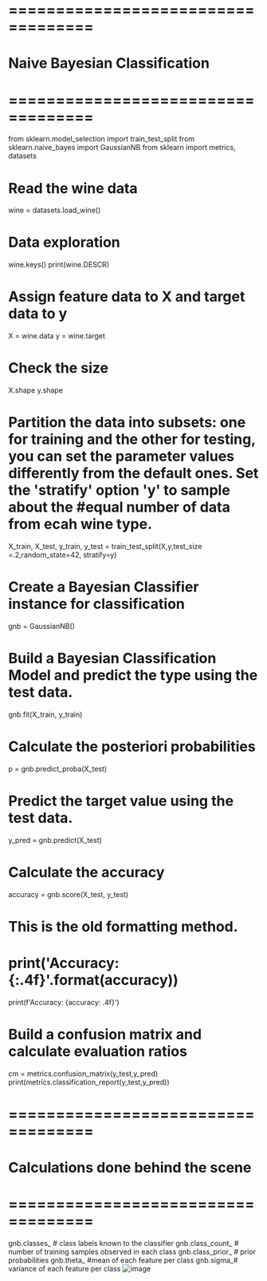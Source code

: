 # ===================================
# Naive Bayesian Classification
# =================================== 
from sklearn.model_selection import train_test_split
from sklearn.naive_bayes import GaussianNB
from sklearn import metrics, datasets
 # Read the wine data 
wine = datasets.load_wine() 
# Data exploration
wine.keys()
print(wine.DESCR) 
# Assign feature data to X and target data to y
X = wine.data
y = wine.target 

# Check the size
X.shape 
y.shape 

# Partition the data into subsets: one for training and the other for testing, you can set the parameter values differently from the default ones. Set the 'stratify' option 'y' to sample about the #equal number of data from ecah wine type.  
X_train, X_test, y_train, y_test = train_test_split(X,y,test_size =.2,random_state=42, stratify=y)
 # Create a Bayesian Classifier instance for classification
gnb = GaussianNB()
 
# Build a Bayesian Classification Model and predict the type using the test data.
gnb.fit(X_train, y_train)
 
# Calculate the posteriori probabilities
p = gnb.predict_proba(X_test)
 
# Predict the target value using the test data.
y_pred = gnb.predict(X_test)
 
# Calculate the accuracy
accuracy = gnb.score(X_test, y_test)
 
# This is the old formatting method.
# print('Accuracy: {:.4f}'.format(accuracy))
print(f'Accuracy: {accuracy: .4f}')
 
# Build a confusion matrix and calculate evaluation ratios
cm = metrics.confusion_matrix(y_test,y_pred)
print(metrics.classification_report(y_test,y_pred))
 
# ===================================
# Calculations done behind the scene
# ===================================
gnb.classes_ # class labels known to the classifier
gnb.class_count_ # number of training samples observed in each class
gnb.class_prior_ # prior probabilities
gnb.theta_ #mean of each feature per class
gnb.sigma_# variance of each feature per class
![image](https://user-images.githubusercontent.com/68379825/222989554-fafdfc57-b400-43e3-be70-845d9e74f62e.png)

